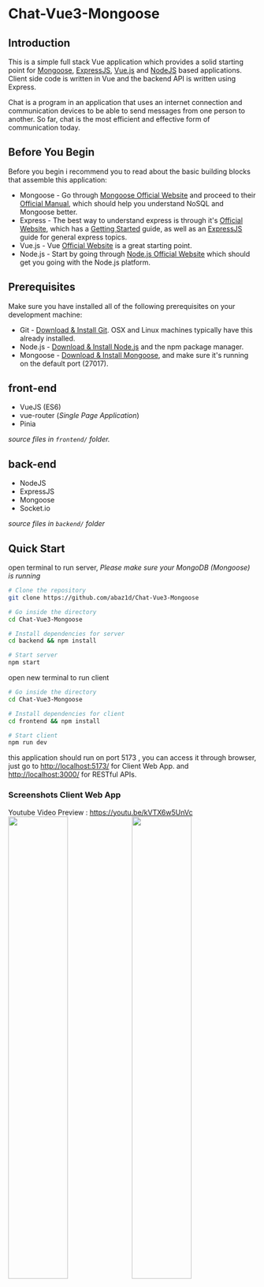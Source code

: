 # Chat-Vue3-Mongoose

## Introduction

This is a simple full stack Vue application which provides a solid starting point for [Mongoose](https://mongoosejs.com/), [ExpressJS](https://expressjs.com/), [Vue.js](https://vuejs.org/) and [NodeJS](https://nodejs.org/en/) based applications. Client side code is written in Vue and the backend API is written using Express.

Chat is a program in an application that uses an internet connection and communication devices to be able to send messages from one person to another. So far, chat is the most efficient and effective form of communication today.

## Before You Begin

Before you begin i recommend you to read about the basic building blocks that assemble this application:
* Mongoose - Go through [Mongoose Official Website](https://mongoosejs.com/) and proceed to their [Official Manual](https://mongoosejs.com/docs/guide.html), which should help you understand NoSQL and Mongoose better.
* Express - The best way to understand express is through it's [Official Website](https://expressjs.com/), which has a [Getting Started](https://expressjs.com/en/starter/installing.html) guide, as well as an [ExpressJS](https://expressjs.com/en/guide/routing.html) guide for general express topics.
* Vue.js - Vue [Official Website](https://vuejs.org/) is a great starting point.
* Node.js - Start by going through [Node.js Official Website](https://nodejs.org/en/) which should get you going with the Node.js platform.

## Prerequisites

Make sure you have installed all of the following prerequisites on your development machine:
* Git - [Download & Install Git](https://git-scm.com/downloads). OSX and Linux machines typically have this already installed.
* Node.js - [Download & Install Node.js](https://nodejs.org/en/download/) and the npm package manager.
* Mongoose - [Download & Install Mongoose](https://mongoosejs.com/docs/index.html), and make sure it's running on the default port (27017).

## front-end

 - VueJS (ES6)
 - vue-router (*Single Page Application*)
 - Pinia

*source files in `frontend/` folder.*
## back-end

 - NodeJS
 - ExpressJS
 - Mongoose
 - Socket.io

*source files in `backend/` folder*

## Quick Start

open terminal to run server,
*Please make sure your MongoDB (Mongoose) is running*

```bash
# Clone the repository
git clone https://github.com/abaz1d/Chat-Vue3-Mongoose

# Go inside the directory
cd Chat-Vue3-Mongoose

# Install dependencies for server
cd backend && npm install

# Start server
npm start
```

open new terminal to run client

```bash
# Go inside the directory
cd Chat-Vue3-Mongoose

# Install dependencies for client
cd frontend && npm install

# Start client
npm run dev
```

this application should run on port 5173 , you can access it through browser, just go to [http://localhost:5173/](http://localhost:5173/) for Client Web App. and
[http://localhost:3000/](http://localhost:3000/) for RESTful APIs.

### Screenshots Client Web App
Youtube Video Preview : https://youtu.be/kVTX6w5UnVc <br/>
<img src="https://user-images.githubusercontent.com/95122515/194019273-58ff8d7e-2161-4619-8caf-a8b59a4a9aac.png" width="49%"> <img src="https://user-images.githubusercontent.com/95122515/194019368-f1f5fb07-b902-43c2-822d-c8a87ef52741.png" width="49%">


